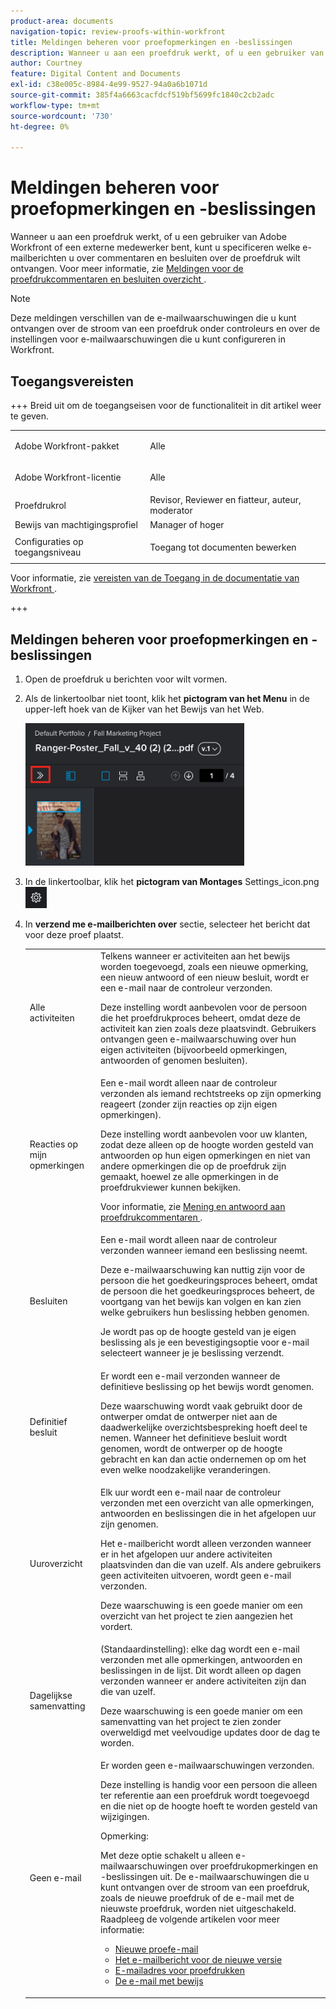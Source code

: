 ```yaml
---
product-area: documents
navigation-topic: review-proofs-within-workfront
title: Meldingen beheren voor proefopmerkingen en -beslissingen
description: Wanneer u aan een proefdruk werkt, of u een gebruiker van Adobe Workfront of een externe medewerker bent, kunt u specificeren welke e-mailberichten u over commentaren en besluiten over de proefdruk wilt ontvangen. Voor meer informatie, zie Berichten voor het proefdrukcommentaren en besluitoverzicht.
author: Courtney
feature: Digital Content and Documents
exl-id: c38e005c-8984-4e99-9527-94a0a6b1071d
source-git-commit: 385f4a6663cacfdcf519bf5699fc1840c2cb2adc
workflow-type: tm+mt
source-wordcount: '730'
ht-degree: 0%

---
```


# Meldingen beheren voor proefopmerkingen en -beslissingen

<!-- Audited: 4/2025 -->

Wanneer u aan een proefdruk werkt, of u een gebruiker van Adobe Workfront of een externe medewerker bent, kunt u specificeren welke e-mailberichten u over commentaren en besluiten over de proefdruk wilt ontvangen. Voor meer informatie, zie [ Meldingen voor de proefdrukcommentaren en besluiten overzicht ](../../../review-and-approve-work/proofing/proofing-overview/notifications-proof-comments-decisions.md).

>[!NOTE]
>
>Deze meldingen verschillen van de e-mailwaarschuwingen die u kunt ontvangen over de stroom van een proefdruk onder controleurs en over de instellingen voor e-mailwaarschuwingen die u kunt configureren in Workfront.

## Toegangsvereisten

+++ Breid uit om de toegangseisen voor de functionaliteit in dit artikel weer te geven.

<table style="table-layout:auto"> 
 <col> 
 <col> 
 <tbody> 
  <tr> 
   <td role="rowheader">Adobe Workfront-pakket</td> 
   <td> <p>Alle</p> </td> 
  </tr> 
  <tr> 
   <td role="rowheader">Adobe Workfront-licentie</td> 
   <td> <p>Alle</p> </td> 
  </tr> 
  <tr> 
   <td role="rowheader">Proefdrukrol </td> 
   <td>Revisor, Reviewer en fiatteur, auteur, moderator</td> 
  </tr> 
  <tr> 
   <td role="rowheader">Bewijs van machtigingsprofiel </td> 
   <td>Manager of hoger</td> 
  </tr> 
  <tr> 
   <td role="rowheader">Configuraties op toegangsniveau</td> 
   <td> <p>Toegang tot documenten bewerken</p> </td> 
  </tr> 
 </tbody> 
</table>

Voor informatie, zie [ vereisten van de Toegang in de documentatie van Workfront ](/help/quicksilver/administration-and-setup/add-users/access-levels-and-object-permissions/access-level-requirements-in-documentation.md).

+++

## Meldingen beheren voor proefopmerkingen en -beslissingen

1. Open de proefdruk u berichten voor wilt vormen.
1. Als de linkertoolbar niet toont, klik het **pictogram van het Menu** in de upper-left hoek van de Kijker van het Bewijs van het Web.

   ![ Menu_icon_in_Proofing_Viewer.png ](assets/menu-icon-in-proofing-viewer-350x228.png)

1. In de linkertoolbar, klik het **pictogram van Montages** Settings_icon.png ![.](assets/settings-icon.png)

1. In **verzend me e-mailberichten over** sectie, selecteer het bericht dat voor deze proef plaatst.

   <table style="table-layout:auto"> 
    <col> 
    <col> 
    <tbody> 
     <tr> 
      <td role="rowheader">Alle activiteiten</td> 
      <td>Telkens wanneer er activiteiten aan het bewijs worden toegevoegd, zoals een nieuwe opmerking, een nieuw antwoord of een nieuw besluit, wordt er een e-mail naar de controleur verzonden.<br><p>Deze instelling wordt aanbevolen voor de persoon die het proefdrukproces beheert, omdat deze de activiteit kan zien zoals deze plaatsvindt. Gebruikers ontvangen geen e-mailwaarschuwing over hun eigen activiteiten (bijvoorbeeld opmerkingen, antwoorden of genomen besluiten).</p></td> 
     </tr> 
     <tr> 
      <td role="rowheader">Reacties op mijn opmerkingen</td> 
      <td>Een e-mail wordt alleen naar de controleur verzonden als iemand rechtstreeks op zijn opmerking reageert (zonder zijn reacties op zijn eigen opmerkingen).<p>Deze instelling wordt aanbevolen voor uw klanten, zodat deze alleen op de hoogte worden gesteld van antwoorden op hun eigen opmerkingen en niet van andere opmerkingen die op de proefdruk zijn gemaakt, hoewel ze alle opmerkingen in de proefdrukviewer kunnen bekijken.</p>
      <p>Voor informatie, zie <a href="../../../review-and-approve-work/proofing/reviewing-proofs-within-workfront/comment-on-a-proof/view-proof-comments.md" class="MCXref xref"> Mening en antwoord aan proefdrukcommentaren </a>.</p></td> 
     </tr> 
     <tr> 
      <td role="rowheader">Besluiten</td> 
      <td>Een e-mail wordt alleen naar de controleur verzonden wanneer iemand een beslissing neemt.<br><p>Deze e-mailwaarschuwing kan nuttig zijn voor de persoon die het goedkeuringsproces beheert, omdat de persoon die het goedkeuringsproces beheert, de voortgang van het bewijs kan volgen en kan zien welke gebruikers hun beslissing hebben genomen.<br></p><p>Je wordt pas op de hoogte gesteld van je eigen beslissing als je een bevestigingsoptie voor e-mail selecteert wanneer je je beslissing verzendt.</p></td> 
     </tr> 
     <tr> 
      <td role="rowheader">Definitief besluit</td> 
      <td>Er wordt een e-mail verzonden wanneer de definitieve beslissing op het bewijs wordt genomen.<br><p>Deze waarschuwing wordt vaak gebruikt door de ontwerper omdat de ontwerper niet aan de daadwerkelijke overzichtsbespreking hoeft deel te nemen. Wanneer het definitieve besluit wordt genomen, wordt de ontwerper op de hoogte gebracht en kan dan actie ondernemen op om het even welke noodzakelijke veranderingen.<br></p></td> 
     </tr> 
     <tr> 
      <td role="rowheader">Uuroverzicht</td> 
      <td>Elk uur wordt een e-mail naar de controleur verzonden met een overzicht van alle opmerkingen, antwoorden en beslissingen die in het afgelopen uur zijn genomen.<br><p>Het e-mailbericht wordt alleen verzonden wanneer er in het afgelopen uur andere activiteiten plaatsvinden dan die van uzelf. Als andere gebruikers geen activiteiten uitvoeren, wordt geen e-mail verzonden.<br></p><p>Deze waarschuwing is een goede manier om een overzicht van het project te zien aangezien het vordert.</p></td> 
     </tr> 
     <tr> 
      <td role="rowheader">Dagelijkse samenvatting</td> 
      <td>(Standaardinstelling): elke dag wordt een e-mail verzonden met alle opmerkingen, antwoorden en beslissingen in de lijst. Dit wordt alleen op dagen verzonden wanneer er andere activiteiten zijn dan die van uzelf.<br><p>Deze waarschuwing is een goede manier om een samenvatting van het project te zien zonder overweldigd met veelvoudige updates door de dag te worden.<br></p></td> 
     </tr> 
     <tr> 
      <td role="rowheader">Geen e-mail</td> 
      <td>Er worden geen e-mailwaarschuwingen verzonden.<br><p>Deze instelling is handig voor een persoon die alleen ter referentie aan een proefdruk wordt toegevoegd en die niet op de hoogte hoeft te worden gesteld van wijzigingen.</p><p>Opmerking: <p>Met deze optie schakelt u alleen e-mailwaarschuwingen over proefdrukopmerkingen en -beslissingen uit. De e-mailwaarschuwingen die u kunt ontvangen over de stroom van een proefdruk, zoals de nieuwe proefdruk of de e-mail met de nieuwste proefdruk, worden niet uitgeschakeld. Raadpleeg de volgende artikelen voor meer informatie: </p>
        <ul>
         <li><a href="../../../workfront-proof/wp-emailsntfctns/proof-notifications-and-reminders/new-proof-email.md" class="MCXref xref">Nieuwe proefe-mail</a></li>
         <li><a href="../../../workfront-proof/wp-emailsntfctns/proof-notifications-and-reminders/new-version-email.md" class="MCXref xref">Het e-mailbericht voor de nieuwe versie</a></li>
         <li><a href="../../../workfront-proof/wp-emailsntfctns/proof-notifications-and-reminders/late-proof-email.md" class="MCXref xref">E-mailadres voor proefdrukken</a></li>
         <li><a href="../../../workfront-proof/wp-emailsntfctns/proof-notifications-and-reminders/proof-made-email.md" class="MCXref xref">De e-mail met bewijs</a></li>
        </ul></p></td> 
     </tr> 
    </tbody> 
   </table>
